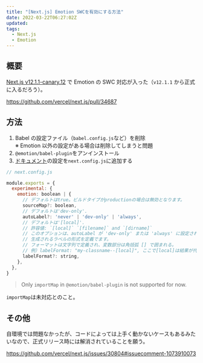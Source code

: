 ```yaml
---
title: "[Next.js] Emotion SWCを有効にする方法"
date: 2022-03-22T06:27:02Z
updated:
tags:
  - Next.js
  - Emotion
---
```


## 概要

[Next.js v12.1.1-canary.12](https://github.com/vercel/next.js/releases/tag/v12.1.1-canary.12) で Emotion の SWC 対応が入った（`v12.1.1` から正式に入るだろう）。

https://github.com/vercel/next.js/pull/34687

## 方法

1. Babel の設定ファイル（`babel.config.js`など）を削除  
   ※ Emotion 以外の設定がある場合は削除してしまうと問題
2. `@emotion/babel-plugin`をアンインストール
3. [ドキュメント](https://nextjs.org/docs/advanced-features/compiler#emotion)の設定を`next.config.js`に追加する

```js
// next.config.js

module.exports = {
  experimental: {
    emotion: boolean | {
      // デフォルトはtrue。ビルドタイプがproductionの場合は無効となります。
      sourceMap?: boolean,
      // デフォルトは'dev-only'.
      autoLabel?: 'never' | 'dev-only' | 'always',
      // デフォルトは'[local]'.
      // 許容値: `[local]` `[filename]` and `[dirname]`
      // このオプションは、autoLabel が 'dev-only' または 'always' に設定されているときのみ機能します。
      // 生成されるラベルの形式を定義でます。
      // フォーマットは文字列で定義され、変数部分は角括弧 [] で囲まれる。
      // 例）labelFormat: "my-classname--[local]", ここで[local]は結果が代入される変数の名前に置き換えられる。
      labelFormat?: string,
    },
  },
}
```

> Only `importMap` in `@emotion/babel-plugin` is not supported for now.

`importMap`は未対応とのこと。

## その他

自環境では問題なかったが、コードによっては上手く動かないケースもあるみたいなので、正式リリース時には解消されていることを願う。

https://github.com/vercel/next.js/issues/30804#issuecomment-1073910073
